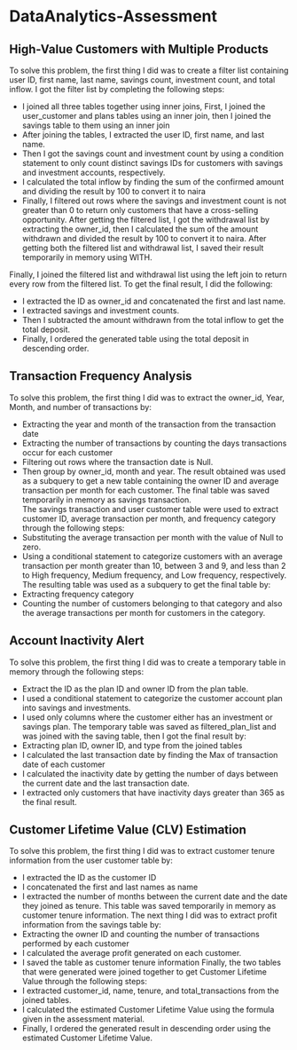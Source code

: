 # DataAnalytics-Assessment
## High-Value Customers with Multiple Products
To solve this problem, the first thing I did was to create a filter list containing user ID, first name, last name, savings count, investment count, and total inflow. I got the filter list by completing the following steps:  
* I joined all three tables together using inner joins, First, I joined the user_customer and plans tables using an inner join, then I joined the savings table to them using an inner join
* After joining the tables, I extracted the user ID, first name, and last name.
* Then I got the savings count and investment count by using a condition statement to only count distinct savings IDs for customers with savings and investment accounts, respectively.
* I calculated the total inflow by finding the sum of the confirmed amount and dividing the result by 100 to convert it to naira
* Finally, I filtered out rows where the savings and investment count is not greater than 0 to return only customers that have a cross-selling opportunity.
 After getting the filtered list, I got the withdrawal list by extracting the owner_id, then I calculated the sum of the amount withdrawn and divided the result by 100 to convert it to naira. After getting both the filtered list and withdrawal list, I saved their result temporarily in memory using WITH.  

Finally, I joined the filtered list and withdrawal list using the left join to return every row from the filtered list. To get the final result, I did the following:  
* I extracted the ID as owner_id and concatenated the first and last name.
* I extracted savings and investment counts.
* Then I subtracted the amount withdrawn from the total inflow to get the total deposit.
* Finally, I ordered the generated table using the total deposit in descending order.

## Transaction Frequency Analysis
To solve this problem, the first thing I did was to extract the owner_id, Year, Month, and number of transactions by:
* Extracting the year and month of the transaction from the transaction date
* Extracting the number of transactions by counting the days transactions occur for each customer
* Filtering out rows where the  transaction date is Null.
* Then group by owner_id, month and year.
The result obtained was used as a subquery to get a new table containing the owner ID and average transaction per month for each customer. The final table was saved temporarily in memory as savings transaction.  
The savings transaction and user customer table were used to extract customer ID, average transaction per month, and frequency category through the following steps:
* Substituting the average transaction per month with the value of Null to zero.
* Using a conditional statement to categorize customers with an average transaction per month greater than 10, between 3 and 9, and less than 2 to High frequency, Medium frequency, and Low frequency, respectively.
The resulting table was used as a subquery to get the final table by:
* Extracting frequency category
* Counting the number of customers belonging to that category and also the average transactions per month for customers in the category.

## Account Inactivity Alert
To solve this problem, the first thing I did was to create a temporary table in memory through the following steps:  
* Extract the ID as the plan ID and owner ID from the plan table.
* I used a conditional statement to categorize the customer account plan into savings and investments.
* I used only columns where the customer either has an investment or savings plan.
The temporary table was saved as filtered_plan_list and was joined with the saving table, then I got the final result by:  
* Extracting plan ID, owner ID, and type from the joined tables
* I calculated the last transaction date by finding the Max of transaction date of each customer
* I calculated the inactivity date by getting the number of days between the current date and the last transaction date.
* I extracted only customers that have inactivity days greater than 365 as the final result.

## Customer Lifetime Value (CLV) Estimation
To solve this problem, the first thing I did was to extract customer tenure information from the user customer table by:
* I extracted the ID as the customer ID
* I concatenated the first and last names as name
* I extracted the number of months between the current date and the date they joined as tenure.
This table was saved temporarily in memory as customer tenure information. The next thing I did was to extract profit information from the savings table by:
* Extracting the owner ID and counting the number of transactions performed by each customer
* I calculated the average profit generated on each customer.
* I saved the table as customer tenure information
Finally, the two tables that were generated were joined together to get Customer Lifetime Value through the following steps:
* I extracted customer_id, name, tenure, and total_transactions from the joined tables.
* I calculated the estimated Customer Lifetime Value using the formula given in the assessment material.
* Finally, I ordered the generated result in descending order using the estimated Customer Lifetime Value.

